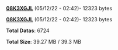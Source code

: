 [**08K3XGJL**](/data/08K3XGJL.txt) (05/12/22 - 02:42)- 12323 bytes

[**08K3XGJL**](/data/08K3XGJL.txt) (05/12/22 - 02:42)- 12323 bytes

**Total Datas**: 6724

**Total Size**: 39.27 MB / 39.3 MB